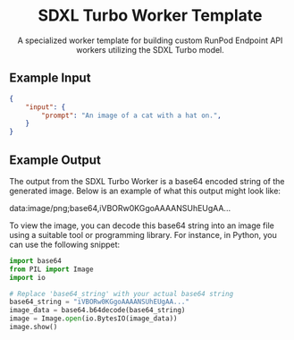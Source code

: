 <div align="center">

<h1>SDXL Turbo Worker Template</h1>

A specialized worker template for building custom RunPod Endpoint API workers utilizing the SDXL Turbo model.

</div>

## Example Input

```json
{
    "input": {
        "prompt": "An image of a cat with a hat on.",
    }
}
```

## Example Output

The output from the SDXL Turbo Worker is a base64 encoded string of the generated image. Below is an example of what this output might look like:

data:image/png;base64,iVBORw0KGgoAAAANSUhEUgAA...


To view the image, you can decode this base64 string into an image file using a suitable tool or programming library. For instance, in Python, you can use the following snippet:

```python
import base64
from PIL import Image
import io

# Replace 'base64_string' with your actual base64 string
base64_string = "iVBORw0KGgoAAAANSUhEUgAA..."
image_data = base64.b64decode(base64_string)
image = Image.open(io.BytesIO(image_data))
image.show()
```
